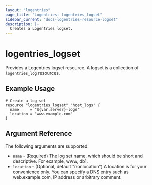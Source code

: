 ```yaml
---
layout: "logentries"
page_title: "Logentries: logentries_logset"
sidebar_current: "docs-logentries-resource-logset"
description: |-
  Creates a Logentries logset.
---
```


# logentries\_logset

Provides a Logentries logset resource. A logset is a collection of `logentries_log` resources.

## Example Usage

```hcl
# Create a log set
resource "logentries_logset" "host_logs" {
  name     = "${var.server}-logs"
  location = "www.example.com"
}
```

## Argument Reference

The following arguments are supported:

* `name` - (Required) The log set name, which should be short and descriptive. For example, www, db1.
* `location` - (Optional, default "nonlocation") A location is for your convenience only. You can specify a DNS entry such as web.example.com, IP address or arbitrary comment.
